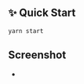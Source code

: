 ## ✨ Quick Start

```
yarn start
```

<!-- http://localhost:3333/#/racingGame  : car_game

http://localhost:3333/#/ :  canvas_sheet -->



## Screenshot
-

<!-- <p align="center">
    <img src="images/demo.jpg" alt="" />
</p> -->
<p align="center">
    <img src="images/demo2.jpg" alt="" />
</p>

